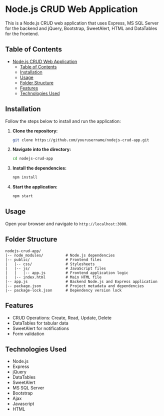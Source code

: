 # Node.js CRUD Web Application

This is a Node.js CRUD web application that uses Express, MS SQL Server for the backend and jQuery, Bootstrap, SweetAlert, HTML and DataTables for the frontend.

## Table of Contents

- [Node.js CRUD Web Application](#nodejs-crud-web-application)
	- [Table of Contents](#table-of-contents)
	- [Installation](#installation)
	- [Usage](#usage)
	- [Folder Structure](#folder-structure)
	- [Features](#features)
	- [Technologies Used](#technologies-used)

## Installation

Follow the steps below to install and run the application:

1. **Clone the repository:**

    ```bash
    git clone https://github.com/yourusername/nodejs-crud-app.git
    ```

2. **Navigate into the directory:**

    ```bash
    cd nodejs-crud-app
    ```

3. **Install the dependencies:**

    ```bash
    npm install
    ```

4. **Start the application:**

    ```bash
    npm start
    ```

## Usage

Open your browser and navigate to `http://localhost:3000`.

## Folder Structure


```plaintext
nodejs-crud-app/
|-- node_modules/          # Node.js dependencies
|-- public/                # Frontend files
|   |-- css/               # Stylesheets
|   |-- js/                # JavaScript files
|   |   |-- app.js         # Frontend application logic
|   |-- index.html         # Main HTML file
|-- app.js                 # Backend Node.js and Express application
|-- package.json           # Project metadata and dependencies
|-- package-lock.json      # Dependency version lock
```


## Features

- CRUD Operations: Create, Read, Update, Delete
- DataTables for tabular data
- SweetAlert for notifications
- Form validation

## Technologies Used

- Node.js
- Express
- jQuery
- DataTables
- SweetAlert
- MS SQL Server
- Bootstrap
- Ajax
- Javascript
- HTML
